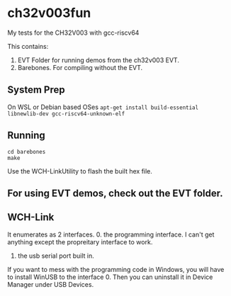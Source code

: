 # ch32v003fun

My tests for the CH32V003 with gcc-riscv64

This contains:
1. EVT Folder for running demos from the ch32v003 EVT.
2. Barebones. For compiling without the EVT.

## System Prep

On WSL or Debian based OSes `apt-get install build-essential libnewlib-dev gcc-riscv64-unknown-elf`

## Running

```
cd barebones
make
```
Use the WCH-LinkUtility to flash the built hex file.

## For using EVT demos, check out the EVT folder.

## WCH-Link

It enumerates as 2 interfaces.
0. the programming interface.  I can't get anything except the propreitary interface to work.
1. the usb serial port built in.

If you want to mess with the programming code in Windows, you will have to install WinUSB to the interface 0.  Then you can uninstall it in Device Manager under USB Devices.
